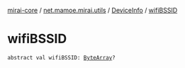 [mirai-core](../../index.md) / [net.mamoe.mirai.utils](../index.md) / [DeviceInfo](index.md) / [wifiBSSID](./wifi-b-s-s-i-d.md)

# wifiBSSID

`abstract val wifiBSSID: `[`ByteArray`](https://kotlinlang.org/api/latest/jvm/stdlib/kotlin/-byte-array/index.html)`?`